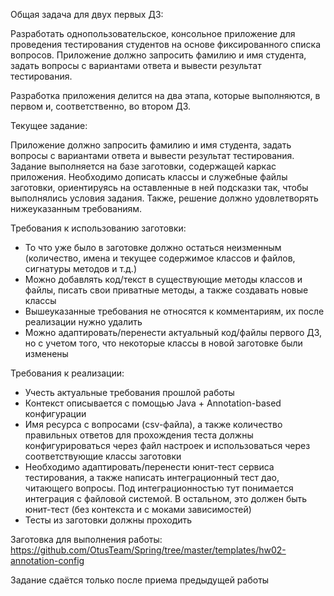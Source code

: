 Общая задача для двух первых ДЗ:

Разработать однопользовательское, консольное приложение для проведения тестирования студентов на основе фиксированного списка вопросов. Приложение должно запросить фамилию и имя студента, задать вопросы с вариантами ответа и вывести результат тестирования.

Разработка приложения делится на два этапа, которые выполняются, в первом и, соответственно, во втором ДЗ.


Текущее задание:

Приложение должно запросить фамилию и имя студента, задать вопросы с вариантами ответа и вывести результат тестирования. Задание выполняется на базе заготовки, содержащей каркас приложения. Необходимо дописать классы и служебные файлы заготовки, ориентируясь на оставленные в ней подсказки так, чтобы выполнялись условия задания. Также, решение должно удовлетворять нижеуказанным требованиям.


Требования к использованию заготовки:
- То что уже было в заготовке должно остаться неизменным (количество, имена и текущее содержимое классов и файлов, сигнатуры методов и т.д.)
- Можно добавлять код/текст в существующие методы классов и файлы, писать свои приватные методы, а также создавать новые классы
- Вышеуказанные требования не относятся к комментариям, их после реализации нужно удалить
- Можно адаптировать/перенести актуальный код/файлы первого ДЗ, но с учетом того, что некоторые классы в новой заготовке были изменены

Требования к реализации:
- Учесть актуальные требования прошлой работы
- Контекст описывается с помощью Java + Annotation-based конфигурации
- Имя ресурса с вопросами (csv-файла), а также количество правильных ответов для прохождения теста должны конфигурироваться через файл настроек и использоваться через соответствующие классы заготовки
- Необходимо адаптировать/перенести юнит-тест сервиса тестирования, а также написать интеграционный тест дао, читающего вопросы. Под интеграционностью тут понимается интеграция с файловой системой. В остальном, это должен быть юнит-тест (без контекста и с моками зависимостей)
- Тесты из заготовки должны проходить


Заготовка для выполнения работы: https://github.com/OtusTeam/Spring/tree/master/templates/hw02-annotation-config

Задание сдаётся только после приема предыдущей работы